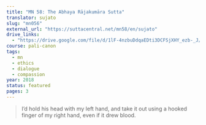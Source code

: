 ```yaml
---
title: "MN 58: The Abhaya Rājakumāra Sutta"
translator: sujato
slug: "mn056"
external_url: "https://suttacentral.net/mn58/en/sujato"
drive_links:
  - "https://drive.google.com/file/d/1lF-4nzbuDdqaEDti3DCFSjXHY_ezb-_J/view?usp=drivesdk"
course: pali-canon
tags:
  - mn
  - ethics
  - dialogue
  - compassion
year: 2018
status: featured
pages: 3
---
```


> I’d hold his head with my left hand, and take it out using a hooked finger of my right hand, even if it drew blood.

